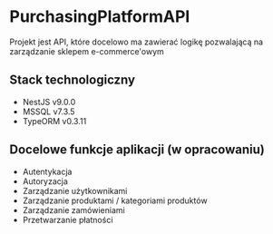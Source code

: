 # PurchasingPlatformAPI

Projekt jest API, które docelowo ma zawierać logikę pozwalającą na zarządzanie sklepem e-commerce'owym

## Stack technologiczny

- NestJS v9.0.0
- MSSQL v7.3.5
- TypeORM v0.3.11

## Docelowe funkcje aplikacji (w opracowaniu)

- Autentykacja
- Autoryzacja
- Zarządzanie użytkownikami
- Zarządzanie produktami / kategoriami produktów
- Zarządzanie zamówieniami
- Przetwarzanie płatności
